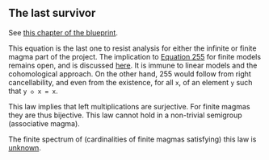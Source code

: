 ## The last survivor

See [this chapter of the blueprint](https://teorth.github.io/equational_theories/blueprint/677-chapter.html).

This equation is the last one to resist analysis for either the infinite or finite magma part of the project.  The implication to [Equation 255](https://teorth.github.io/equational_theories/implications/?255&finite) for finite models remains open, and is discussed [here](https://leanprover.zulipchat.com/#narrow/channel/458659-Equational/topic/FINITE.3A.20677.20-.3E.20255).  It is immune to linear models and the cohomological approach.  On the other hand, 255 would follow from right cancellability, and even from the existence, for all `x`, of an element `y` such that `y ◇ x = x`.

This law implies that left multiplications are surjective.  For finite magmas they are thus bijective.  This law cannot hold in a non-trivial semigroup (associative magma).

The finite spectrum of (cardinalities of finite magmas satisfying) this law is [unknown](https://leanprover.zulipchat.com/#narrow/channel/458659-Equational/topic/Order.203.20Spectra/with/527073087).
